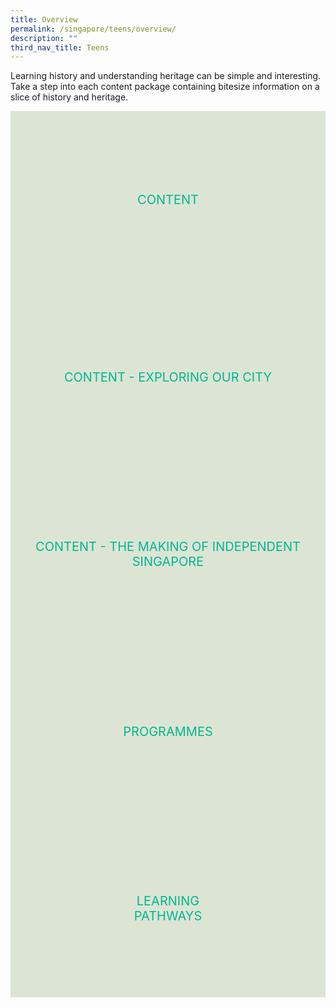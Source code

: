 ```yaml
---
title: Overview
permalink: /singapore/teens/overview/
description: ""
third_nav_title: Teens
---
```

<style type="text/css">
/* Links */
.content a { color: #322987; }
.content a:focus,
.content a:hover { color: #28216c; }

/* Button Outline */
.bp-button { padding-left: 1.5rem; padding-right: 1.5rem; }
.bp-button.is-primary-outline { border: 1px solid #322987; color: #322987; background-color: transparent; text-decoration: none; }
.bp-button.is-primary-outline:focus,
.bp-button.is-primary-outline:hover { border: 1px solid #322987; color: #cff2e8; background-color: #322987; text-decoration: none; }

/* Responsive Iframe */
.responsive-iframe { position: absolute; top: 0; left: 0; bottom: 0; right: 0; width: 100%; height: 100%; }
.responsive-iframe-container { position: relative; overflow: hidden; width: 100%; }
.responsive-iframe-container.ratio-16by9 { padding-top: 56.25%; }
.responsive-iframe-container.ratio-4by3 { padding-top: 75%; }
.responsive-iframe-container.ratio-3by2 { padding-top: 66.66%; }
.responsive-iframe-container.ratio-1by1 { padding-top: 100%; }

/* Click Box */
.clickbox { display: block; position: relative; width: 100%; padding-bottom: 56.25%; background-color: transparent; }
.clickbox span { padding: .5rem; }
.clickbox a { position: absolute; display: flex; width: 100%; height: 100%; align-items: center; justify-content: center; font-size: 1.25rem; text-align: center; text-decoration: none; text-transform: uppercase; }
.clickbox a:focus,
.clickbox a:hover { text-decoration: none; }

/* Mint Jade */
.clickbox.is-mint-jade { background-color: #dce5d3; color: #00b794; }
.clickbox.is-mint-jade a { color: #00b794; }
.clickbox.is-mint-jade a:focus,
.clickbox.is-mint-jade a:hover { background-color: #00b794; color: #dce5d3; } 
</style>

Learning history and understanding heritage can be simple and interesting. Take a step into each content package containing bitesize information on a slice of history and heritage.  

<div class="row is-multiline">
	<div class="col is-one-third">
    <div class="clickbox is-mint-jade">
      <a href="/singapore/teens/content">
        <span>Content </span>
      </a>
    </div>
  </div>
	
  <div class="col is-one-third">
    <div class="clickbox is-mint-jade">
      <a href="/singapore/teens/exploring-our-city">
        <span>Content - Exploring Our City </span>
      </a>
    </div>
  </div>
	
  <div class="col is-one-third">
    <div class="clickbox is-mint-jade">
      <a href="/singapore/teens/making-of-sg">
        <span>Content - The Making of Independent Singapore</span>
      </a>
    </div>
  </div>
				
  <div class="col is-one-third">
    <div class="clickbox is-mint-jade">
      <a href="/singapore/teens/programmes">
        <span>Programmes</span>
      </a>
    </div>
  </div>

  <div class="col is-one-third">
    <div class="clickbox is-mint-jade">
      <a href="/singapore/teens/learning-pathways">
        <span>Learning<br>Pathways</span>
      </a>
    </div>
  </div>
</div>